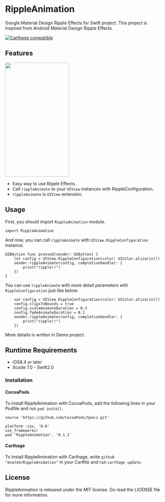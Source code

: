 # RippleAnimation
Google Material Design Ripple Effects for Swift project. This project is inspired from Android Material Design Ripple Effects.

[![Carthage compatible](https://img.shields.io/badge/Carthage-compatible-4BC51D.svg?style=flat)](https://github.com/Carthage/Carthage)

## Features
<img src="https://raw.github.com/wiki/mnat44/RippleAnimation/images/ripple-animation-sample.gif" width="207" height="368">

- Easy way to use Ripple Effects.
- Call `rippleAnimate` to your `UIView` instances with RippleConfiguration.
- `rippleAnimate` is `UIView` extension.


## Usage

First, you should import `RippleAnimation` module.

```
import RippleAnimation
```

And now, you can call `rippleAnimate` with `UIView.RippleConfiguration` instance.

```
@IBAction func pressed(sender: UIButton) {
    let config = UIView.RippleConfiguration(color: UIColor.alizarin())
    sender.rippleAnimate(config, completionHandler: {
        print("ripple!!")
    })
}
```

You can use `rippleAnimate` with more detail parameters with `RippleConfiguration` just like below.

```
    var config = UIView.RippleConfiguration(color: UIColor.alizarin())
    config.clipsToBounds = true
    config.scaleAnimateDuration = 0.3
    config.fadeAnimateDuration = 0.1
    sender.rippleAnimate(config, completionHandler: {
        print("ripple!!")
    })

```

More details is written in Demo project.


## Runtime Requirements

- iOS8.4 or later
- Xcode 7.0 - Swift2.0

### Installation

#### CocoaPods

To install RippleAnimation with CocoaPods, add the following lines in your Podfile and run `pod install`.

```
source 'https://github.com/CocoaPods/Specs.git'

platform :ios, '8.0'
use_frameworks!
pod ‘RippleAnimation’, ‘0.1.1’
```

#### Carthage
To Install RippleAnimation with Carthage, write `github "mnat44/RippleAnimation"` in your Cartfile and run `carthage update`.

## License
RippleAnimation is released under the MIT license. Go read the LICENSE file for more information.
